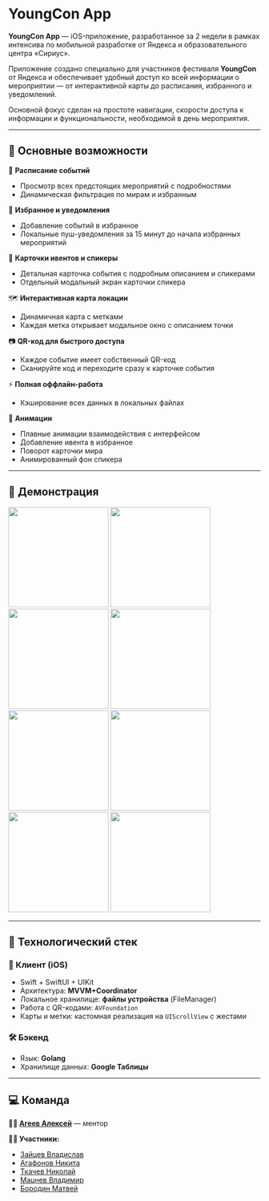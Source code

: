 # YoungCon App


**YoungCon App** — iOS-приложение, разработанное за 2 недели в рамках интенсива по мобильной разработке от Яндекса и образовательного центра «Сириус».

Приложение создано специально для участников фестиваля **YoungCon** от Яндекса и обеспечивает удобный доступ ко всей информации о мероприятии — от интерактивной карты до расписания, избранного и уведомлений. 

Основной фокус сделан на простоте навигации, скорости доступа к информации и функциональности, необходимой в день мероприятия.

---

## 📱 Основные возможности

📍 **Расписание событий**  
- Просмотр всех предстоящих мероприятий с подробностями  
- Динамическая фильтрация по мирам и избранным

🤍 **Избранное и уведомления**   
- Добавление событий в избранное  
- Локальные пуш-уведомления за 15 минут до начала избранных мероприятий  

🎤 **Карточки ивентов и спикеры**  
- Детальная карточка события с подробным описанием и спикерами
- Отдельный модальный экран карточки спикера  

🗺️ **Интерактивная карта локации**  
- Динамичная карта с метками  
- Каждая метка открывает модальное окно с описанием точки  

📷 **QR-код для быстрого доступа**  
- Каждое событие имеет собственный QR-код  
- Сканируйте код и переходите сразу к карточке события  

⚡ **Полная оффлайн-работа**  
- Кэширование всех данных в локальных файлах

🎨 **Анимации**
- Плавные анимации взаимодействия с интерфейсом  
- Добавление ивента в избранное  
- Поворот карточки мира  
- Анимированный фон спикера

---

## 🎥 Демонстрация

<p float="left">
  <img src="https://i.imgur.com/SEZPNwz.png" width="200"/>
  <img src="https://i.imgur.com/f3PSzYy.png" width="200"/>
  <img src="https://i.imgur.com/sWgx2nH.png" width="200"/>
  <img src="https://i.imgur.com/NPyw2lm.png" width="200"/>
  <img src="https://i.imgur.com/EZsrgSw.png" width="200"/>
  <img src="https://i.imgur.com/iwDWRaf.png" width="200"/>
  <img src="https://i.imgur.com/o3JuUKn.png" width="200"/>
  <img src="https://i.imgur.com/s4cSL6l.png" width="200"/>
</p>

---

## 🧱 Технологический стек

### 🧩 Клиент (iOS)

- Swift + SwiftUI + UIKit
- Архитектура: **MVVM+Coordinator**
- Локальное хранилище: **файлы устройства** (FileManager)
- Работа с QR-кодами: `AVFoundation`
- Карты и метки: кастомная реализация на `UIScrollView` с жестами

### 🛠 Бэкенд

- Язык: **Golang**
- Хранилище данных: **Google Таблицы**

---

## 💻 Команда

**👨‍🏫 [Агеев Алексей](https://github.com/alageev)** — ментор  

**👨‍💻 Участники:**
- [Зайцев Владислав](https://github.com/kituNew)
- [Агафонов Никита](https://github.com/agnick)
- [Ткачев Николай](https://github.com/NLarinov)
- [Мацнев Владимир](https://github.com/SolarHaddock46)
- [Бородин Матвей](https://github.com/matveylogee)
